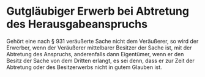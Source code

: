 # Gutgläubiger Erwerb bei Abtretung des Herausgabeanspruchs

Gehört eine nach § 931 veräußerte Sache nicht dem Veräußerer, so wird der Erwerber, wenn der Veräußerer mittelbarer Besitzer der Sache ist, mit der Abtretung des Anspruchs, anderenfalls dann Eigentümer, wenn er den Besitz der Sache von dem Dritten erlangt, es sei denn, dass er zur Zeit der Abtretung oder des Besitzerwerbs nicht in gutem Glauben ist.